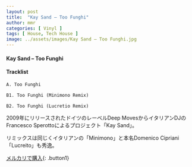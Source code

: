 ```yaml
---
layout: post
title:  "Kay Sand – Too Funghi"
author: mmr
categories: [ Vinyl ]
tags: [ House, Tech House ]
image: ../assets/images/Kay Sand – Too Funghi.jpg
---
```


#### Kay Sand – Too Funghi

#### Tracklist
```md
A. Too Funghi

B1. Too Funghi (Minimono Remix)

B2. Too Funghi (Lucretio Remix)
```

2009年にリリースされたドイツのレーベルDeep MovesからイタリアンDJのFrancesco Sperottoによるプロジェクト「Kay Sand」。

リミックスは同じくイタリアンの「Minimono」と本名Domenico Cipriani「Lucreito」も秀逸。



[メルカリで購入](https://jp.mercari.com/item/m63658613527){: .button1}


